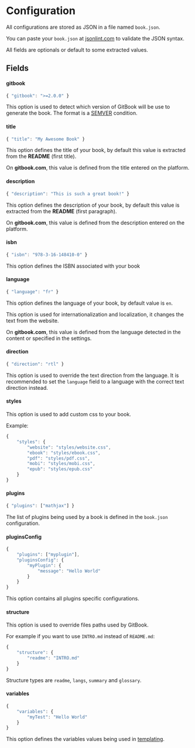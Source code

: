 # Configuration

All configurations are stored as JSON in a file named `book.json`.

You can paste your `book.json` at [jsonlint.com](http://jsonlint.com) to validate the JSON syntax.

All fields are optionals or default to some extracted values.


## Fields

#### gitbook

```js
{ "gitbook": ">=2.0.0" }
```

This option is used to detect which version of GitBook will be use to generate the book.
The format is a [SEMVER](http://semver.org) condition.

#### title

```js
{ "title": "My Awesome Book" }
```

This option defines the title of your book, by default this value is extracted from the **README** (first title).

On **gitbook.com**, this value is defined from the title entered on the platform.

#### description

```js
{ "description": "This is such a great book!" }
```

This option defines the description of your book, by default this value is extracted from the **README** (first paragraph).

On **gitbook.com**, this value is defined from the description entered on the platform.

#### isbn

```js
{ "isbn": "978-3-16-148410-0" }
```

This option defines the ISBN associated with your book 

#### language

```js
{ "language": "fr" }
```

This option defines the language of your book, by default value is `en`.

This option is used for internationalization and localization, it changes the text from the website.

On **gitbook.com**, this value is defined from the language detected in the content or specified in the settings.

#### direction

```js
{ "direction": "rtl" }
```

This option is used to override the text direction from the language.
It is recommended to set the `language` field to a language with the correct text direction instead.

#### styles

This option is used to add custom css to your book.

Example:

```js
{
    "styles": {
        "website": "styles/website.css",
        "ebook": "styles/ebook.css",
        "pdf": "styles/pdf.css",
        "mobi": "styles/mobi.css",
        "epub": "styles/epub.css"
    }
}
```

#### plugins

```js
{ "plugins": ["mathjax"] }
```

The list of plugins being used by a book is defined in the `book.json` configuration.

#### pluginsConfig

```js
{
    "plugins": ["myplugin"],
    "pluginsConfig": {
        "myPlugin": {
            "message": "Hello World"
        }
    }
}
```

This option contains all plugins specific configurations.

#### structure

This option is used to override files paths used by GitBook.

For example if you want to use `INTRO.md` instead of `README.md`:

```js
{
    "structure": {
        "readme": "INTRO.md"
    }
}
```

Structure types are `readme`, `langs`, `summary` and `glossary`.

#### variables

```js
{
    "variables": {
        "myTest": "Hello World"
    }
}
```

This option defines the variables values being used in [templating](./templating.md).


